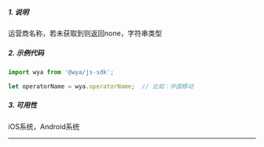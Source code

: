 ##### 1. 说明

运营商名称，若未获取到则返回none，字符串类型

##### 2. 示例代码

```javascript
import wya from '@wya/js-sdk';

let operatorName = wya.operatorName;  // 比如：中国移动
```
##### 3. 可用性
iOS系统，Android系统

---------